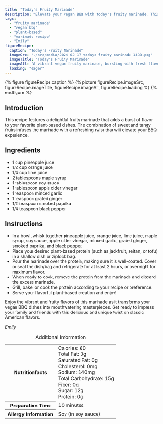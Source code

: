 ```yaml
---
title: "Today's Fruity Marinade"
description: "Elevate your vegan BBQ with today's fruity marinade. This sweet and tangy blend of fruits infuses your plant-based proteins with a burst of flavor. Perfect for grilling or baking!"
tags:
  - "fruity marinade"
  - "vegan bbq"
  - "plant-based"
  - "marinade recipe"
  - "Emily"
figureRecipe: 
  caption: "Today's Fruity Marinade"
  imageSrc: "./src/media/2024-02-17-todays-fruity-marinade-1483.png"
  imageTitle: "Today's Fruity Marinade"
  imageAlt: "A vibrant vegan fruity marinade, bursting with fresh flavors, sits on a clean table setting. The colorful and refreshing blend adds an invigorating twist to plant-based proteins, perfect for grilling or baking. The organic elements create texture and enhance the essence of the dish, inspiring a delightful vegan BBQ experience."
  loading: "eager"
---
```


{% figure figureRecipe.caption %}
{% picture figureRecipe.imageSrc, figureRecipe.imageTitle, figureRecipe.imageAlt, figureRecipe.loading %}
{% endfigure %}

## Introduction

This recipe features a delightful fruity marinade that adds a burst of flavor to your favorite plant-based dishes. The combination of sweet and tangy fruits infuses the marinade with a refreshing twist that will elevate your BBQ experience.

## Ingredients

- 1 cup pineapple juice
- 1/2 cup orange juice
- 1/4 cup lime juice
- 2 tablespoons maple syrup
- 1 tablespoon soy sauce
- 1 tablespoon apple cider vinegar
- 1 teaspoon minced garlic
- 1 teaspoon grated ginger
- 1/2 teaspoon smoked paprika
- 1/4 teaspoon black pepper

## Instructions

- In a bowl, whisk together pineapple juice, orange juice, lime juice, maple syrup, soy sauce, apple cider vinegar, minced garlic, grated ginger, smoked paprika, and black pepper.
- Place your desired plant-based protein (such as jackfruit, seitan, or tofu) in a shallow dish or ziplock bag.
- Pour the marinade over the protein, making sure it is well-coated. Cover or seal the dish/bag and refrigerate for at least 2 hours, or overnight for maximum flavor.
- When ready to cook, remove the protein from the marinade and discard the excess marinade.
- Grill, bake, or cook the protein according to your recipe or preference.
- Serve your flavorful plant-based creation and enjoy!

Enjoy the vibrant and fruity flavors of this marinade as it transforms your vegan BBQ dishes into mouthwatering masterpieces. Get ready to impress your family and friends with this delicious and unique twist on classic American flavors.

*Emily*

<table><caption class='sr-only'>Additional Information</caption><tr><th>Nutritionfacts</th><td>Calories: 60<br />
Total Fat: 0g<br />
Saturated Fat: 0g<br />
Cholesterol: 0mg<br />
Sodium: 140mg<br />
Total Carbohydrate: 15g<br />
Fiber: 0g<br />
Sugar: 12g<br />
Protein: 0g&nbsp;</td></tr><tr><th>Preparation Time</th><td>10 minutes&nbsp;</td></tr><tr><th>Allergy Information</th><td>Soy (in soy sauce)&nbsp;</td></tr></table>

